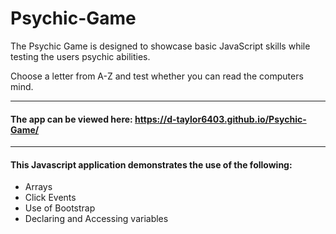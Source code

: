 # Psychic-Game
The Psychic Game is designed to showcase basic JavaScript skills while testing the users psychic abilities.

Choose a letter from A-Z and test whether you can read the computers mind.

---------------------------------------
#### The app can be viewed here: https://d-taylor6403.github.io/Psychic-Game/

---------------------------------------
#### This Javascript application demonstrates the use of the following:
 * Arrays
 * Click Events
 * Use of Bootstrap
 * Declaring and Accessing variables


